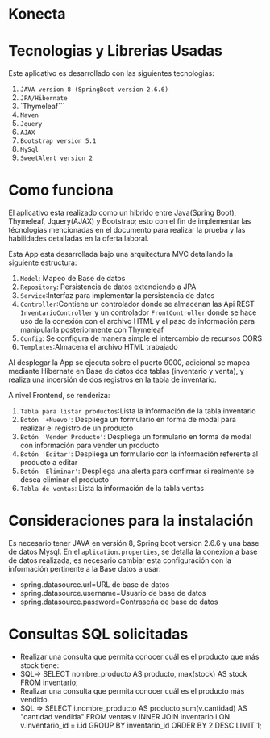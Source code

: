 # Konecta

# Tecnologias y Librerias Usadas

Este aplicativo es desarrollado con las siguientes tecnologias:
1. `JAVA version 8 (SpringBoot version 2.6.6)`
2. `JPA/Hibernate`
3. `Thymeleaf```
4. `Maven`
5. `Jquery`
6. `AJAX`
7. `Bootstrap version 5.1`
8. `MySql`
9. `SweetAlert version 2`

# Como funciona

El aplicativo esta realizado como un hibrido entre Java(Spring Boot), Thymeleaf, Jquery(AJAX) y Bootstrap; esto con el fin de implementar las técnologias mencionadas en el documento para realizar la prueba y las habilidades detalladas en la oferta laboral.

Esta App esta desarrollada bajo una arquitectura MVC detallando la siguiente estructura:
1. `Model`: Mapeo de Base de datos
2. `Repository`: Persistencia de datos extendiendo a JPA
3. `Service`:Interfaz para implementar la persistencia de datos
4. `Controller`:Contiene un controlador donde se almacenan las Api REST `InventarioController` y un controlador `FrontController` donde se hace uso de la conexión con el archivo HTML y el paso de información para manipularla posteriormente con Thymeleaf
5. `Config`: Se configura de manera simple el intercambio de recursos CORS
6. `Templates`:Almacena el archivo HTML trabajado

Al desplegar la App se ejecuta sobre el puerto 9000, adicional se mapea mediante Hibernate en Base de datos dos tablas (inventario y venta), y realiza una incersión de dos registros en la tabla de inventario.

A nivel Frontend, se renderiza:
1. `Tabla para listar productos`:Lista la información de la tabla inventario
2. `Botón '+Nuevo'`: Despliega un formulario en forma de modal para realizar el registro de un producto
3. `Botón 'Vender Producto'`: Despliega un formulario en forma de modal con información para vender un producto
4. `Botón 'Editar'`: Despliega un formulario con la información referente al producto a editar
5. `Botón 'Eliminar'`: Despliega una alerta para confirmar si realmente se desea eliminar el producto
6. `Tabla de ventas`: Lista la información de la tabla ventas

# Consideraciones para la instalación

Es necesario tener JAVA en versión 8, Spring boot version 2.6.6 y una base de datos Mysql.
En el `aplication.properties`, se detalla la conexion a base de datos realizada, es necesario cambiar esta configuración con la información pertinente a la Base datos a usar:
* spring.datasource.url=URL de base de datos
* spring.datasource.username=Usuario de base de datos
* spring.datasource.password=Contraseña de base de datos

# Consultas SQL solicitadas

* Realizar una consulta que permita conocer cuál es el producto que más stock tiene:
* SQL=> SELECT nombre_producto AS producto, max(stock) AS stock FROM inventario;
* Realizar una consulta que permita conocer cuál es el producto más vendido.
* SQL => SELECT i.nombre_producto AS producto,sum(v.cantidad) AS "cantidad vendida"  FROM ventas v
  INNER JOIN inventario i ON v.inventario_id = i.id
  GROUP BY  inventario_id ORDER BY 2 DESC LIMIT 1;



